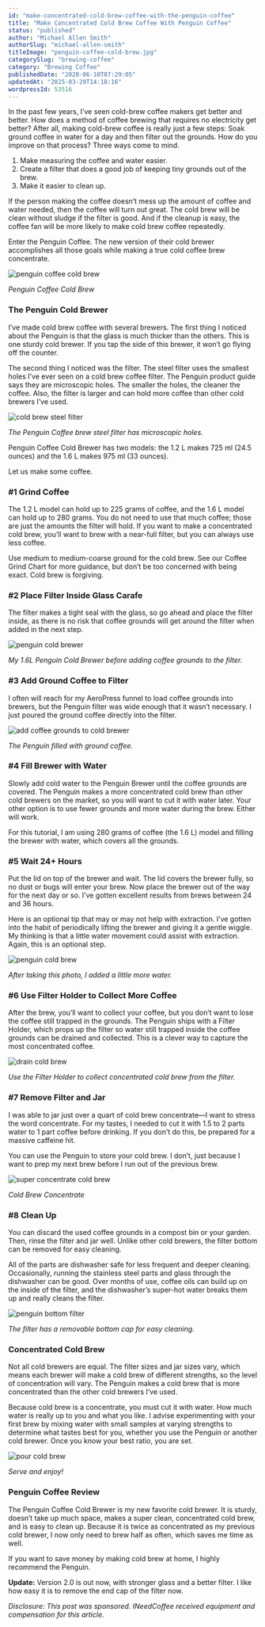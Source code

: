 ```yaml
---
id: "make-concentrated-cold-brew-coffee-with-the-penguin-coffee"
title: "Make Concentrated Cold Brew Coffee With Penguin Coffee"
status: "published"
author: "Michael Allen Smith"
authorSlug: "michael-allen-smith"
titleImage: "penguin-coffee-cold-brew.jpg"
categorySlug: "brewing-coffee"
category: "Brewing Coffee"
publishedDate: "2020-06-10T07:29:05"
updatedAt: "2025-03-29T14:18:16"
wordpressId: 53516
---
```


In the past few years, I’ve seen cold-brew coffee makers get better and better. How does a method of coffee brewing that requires no electricity get better? After all, making cold-brew coffee is really just a few steps: Soak ground coffee in water for a day and then filter out the grounds. How do you improve on that process? Three ways come to mind.

1.  Make measuring the coffee and water easier.
2.  Create a filter that does a good job of keeping tiny grounds out of the brew.
3.  Make it easier to clean up.

If the person making the coffee doesn’t mess up the amount of coffee and water needed, then the coffee will turn out great. The cold brew will be clean without sludge if the filter is good. And if the cleanup is easy, the coffee fan will be more likely to make cold brew coffee repeatedly.

Enter the Penguin Coffee. The new version of their cold brewer accomplishes all those goals while making a true cold coffee brew concentrate.

![penguin coffee cold brew](penguin-coffee.jpeg)

*Penguin Coffee Cold Brew* 

### The Penguin Cold Brewer

I’ve made cold brew coffee with several brewers. The first thing I noticed about the Penguin is that the glass is much thicker than the others. This is one sturdy cold brewer. If you tap the side of this brewer, it won’t go flying off the counter.

The second thing I noticed was the filter. The steel filter uses the smallest holes I’ve ever seen on a cold brew coffee filter. The Penguin product guide says they are microscopic holes. The smaller the holes, the cleaner the coffee. Also, the filter is larger and can hold more coffee than other cold brewers I’ve used.

![cold brew steel filter](cold-brew-steel-filter.jpg)

*The Penguin Coffee brew steel filter has microscopic holes.*

Penguin Coffee Cold Brewer has two models: the 1.2 L makes 725 ml (24.5 ounces) and the 1.6 L makes 975 ml (33 ounces).

Let us make some coffee.

### #1 Grind Coffee

The 1.2 L model can hold up to 225 grams of coffee, and the 1.6 L model can hold up to 280 grams. You do not need to use that much coffee; those are just the amounts the filter will hold. If you want to make a concentrated cold brew, you’ll want to brew with a near-full filter, but you can always use less coffee.

Use medium to medium-coarse ground for the cold brew. See our Coffee Grind Chart for more guidance, but don’t be too concerned with being exact. Cold brew is forgiving.

### #2 Place Filter Inside Glass Carafe

The filter makes a tight seal with the glass, so go ahead and place the filter inside, as there is no risk that coffee grounds will get around the filter when added in the next step.

![penguin cold brewer](penguin-cold-brewer.jpg)

*My 1.6L Penguin Cold Brewer before adding coffee grounds to the filter.*

### #3 Add Ground Coffee to Filter

I often will reach for my AeroPress funnel to load coffee grounds into brewers, but the Penguin filter was wide enough that it wasn’t necessary. I just poured the ground coffee directly into the filter.

![add coffee grounds to cold brewer](cold-brewer-add-grounds.jpg)

*The Penguin filled with ground coffee.* 

### #4 Fill Brewer with Water

Slowly add cold water to the Penguin Brewer until the coffee grounds are covered. The Penguin makes a more concentrated cold brew than other cold brewers on the market, so you will want to cut it with water later. Your other option is to use fewer grounds and more water during the brew. Either will work.

For this tutorial, I am using 280 grams of coffee (the 1.6 L) model and filling the brewer with water, which covers all the grounds.

### #5 Wait 24+ Hours

Put the lid on top of the brewer and wait. The lid covers the brewer fully, so no dust or bugs will enter your brew. Now place the brewer out of the way for the next day or so. I’ve gotten excellent results from brews between 24 and 36 hours.

Here is an optional tip that may or may not help with extraction. I’ve gotten into the habit of periodically lifting the brewer and giving it a gentle wiggle. My thinking is that a little water movement could assist with extraction. Again, this is an optional step.

![penguin cold brew](brewing-cold-brew.jpg)

*After taking this photo, I added a little more water.*

### #6 Use Filter Holder to Collect More Coffee

After the brew, you’ll want to collect your coffee, but you don’t want to lose the coffee still trapped in the grounds. The Penguin ships with a Filter Holder, which props up the filter so water still trapped inside the coffee grounds can be drained and collected. This is a clever way to capture the most concentrated coffee.

![drain cold brew](drain-cold-brew.jpg)

*Use the Filter Holder to collect concentrated cold brew from the filter.* 

### #7 Remove Filter and Jar

I was able to jar just over a quart of cold brew concentrate—I want to stress the word concentrate. For my tastes, I needed to cut it with 1.5 to 2 parts water to 1 part coffee before drinking. If you don’t do this, be prepared for a massive caffeine hit.

You can use the Penguin to store your cold brew. I don’t, just because I want to prep my next brew before I run out of the previous brew.

![super concentrate cold brew](super-concentrate-cold-brew.jpg)

*Cold Brew Concentrate*

### #8 Clean Up

You can discard the used coffee grounds in a compost bin or your garden. Then, rinse the filter and jar well. Unlike other cold brewers, the filter bottom can be removed for easy cleaning.

All of the parts are dishwasher safe for less frequent and deeper cleaning. Occasionally, running the stainless steel parts and glass through the dishwasher can be good. Over months of use, coffee oils can build up on the inside of the filter, and the dishwasher’s super-hot water breaks them up and really cleans the filter.

![penguin bottom filter](penguin-bottom-filter.jpg)

*The filter has a removable bottom cap for easy cleaning.*

### Concentrated Cold Brew

Not all cold brewers are equal. The filter sizes and jar sizes vary, which means each brewer will make a cold brew of different strengths, so the level of concentration will vary. The Penguin makes a cold brew that is more concentrated than the other cold brewers I’ve used.

Because cold brew is a concentrate, you must cut it with water. How much water is really up to you and what you like. I advise experimenting with your first brew by mixing water with small samples at varying strengths to determine what tastes best for you, whether you use the Penguin or another cold brewer. Once you know your best ratio, you are set.

![pour cold brew](pour-cold-brew.jpg)

*Serve and enjoy!*

### Penguin Coffee Review

The Penguin Coffee Cold Brewer is my new favorite cold brewer. It is sturdy, doesn’t take up much space, makes a super clean, concentrated cold brew, and is easy to clean up. Because it is twice as concentrated as my previous cold brewer, I now only need to brew half as often, which saves me time as well.

If you want to save money by making cold brew at home, I highly recommend the Penguin.

**Update:** Version 2.0 is out now, with stronger glass and a better filter. I like how easy it is to remove the end cap of the filter now.

*Disclosure: This post was sponsored. INeedCoffee received equipment and compensation for this article.*
